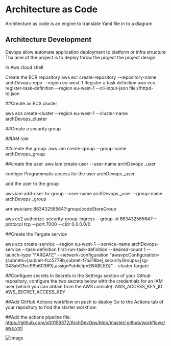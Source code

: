 # Architecture as Code
Architecture as code is an engine to translate  Yaml file in to a diagram 

## Architecture Development
Devops allow automate application deployment to platform or infra structure 
Tha ame of the project is to deploy throw the project the project design

In Aws cloud shell

Create the ECR repository
aws ecr create-repository --repository-name archDevops-repo --region eu-west-1
Register a task definition
aws ecs register-task-definition --region eu-west-1 --cli-input-json file://httpd-td.json



##Create an ECS cluster

aws ecs create-cluster --region eu-west-1 --cluster-name archDevops_cluster

##Create a security group

##IAM role

##create the group.
aws iam create-group --group-name archDevops_group

##create the user.
aws iam create-user --user-name archDevops _user

configer Programmatic access for the user archDevops _user

add the user to the group

aws iam add-user-to-group --user-name archDevops _user --group-name archDevops _group

arn:aws:iam::863432565647:group/codeStoreGroup

aws ec2 authorize-security-group-ingress --group-id 863432565647--protocol tcp --port 7000 --cidr 0.0.0.0/0

##Create the Fargate service

aws ecs create-service --region eu-west-1 --service-name archDevops-service --task-definition first-run-task-definition
 --desired-count 1 --launch-type "FARGATE" --network-configuration "awsvpcConfiguration={subnets=[subnet-fcc5779b,subnet-f7a318be],securityGroups=[sg-043ab03ec99b60369],assignPublicIp=ENABLED}" --cluster fargate


##Configure secrets
In Secrets in the Settings section of your Github repository, configure the two secrets below with the credentials for an IAM user (which you can obtain from the AWS console):
AWS_ACCESS_KEY_ID
AWS_SECRET_ACCESS_KEY



##Add GitHub Actions workflow on push to deploy
Go to the Actions tab of your repository to find the starter workflow.
 


##Add the actions pipeline file:
https://github.com/x00159372/ArchDevOps/blob/master/.github/workflows/aws.yml

![image](https://user-images.githubusercontent.com/79165043/119423823-21d01e80-bcfc-11eb-8a88-cb0b817d21c6.png)

 
